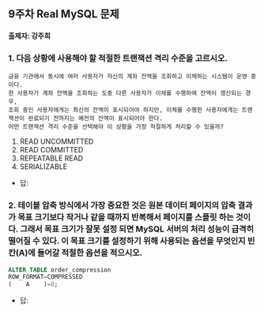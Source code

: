 ## 9주차 Real MySQL 문제
#### 출제자: 강주희

### 1. 다음 상황에 사용해야 할 적절한 트랜잭션 격리 수준을 고르시오.
```
금융 기관에서 동시에 여러 사용자가 자신의 계좌 잔액을 조회하고 이체하는 시스템이 운영 중이다.
한 사용자가 계좌 잔액을 조회하는 도중 다른 사용자가 이체를 수행하여 잔액이 갱신되는 경우,
조회 중인 사용자에게는 최신의 잔액이 표시되어야 하지만, 이체를 수행한 사용자에게는 트랜잭션이 완료되기 전까지는 예전의 잔액이 표시되어야 한다.
어떤 트랜잭션 격리 수준을 선택해야 이 상황을 가장 적절하게 처리할 수 있을까?
```
1. READ UNCOMMITTED
2. READ COMMITTED
3. REPEATABLE READ
4. SERIALIZABLE

- 답: 

### 2. 테이블 압축 방식에서 가장 중요한 것은 원본 데이터 페이지의 압축 결과가 목표 크기보다 작거나 같을 때까지 반복해서 페이지를 스플릿 하는 것이다. 그래서 목표 크기가 잘못 설정 되면 MySQL 서버의 처리 성능이 급격히 떨어질 수 있다. 이 목표 크기를 설정하기 위해 사용되는 옵션을 무엇인지 빈칸(A)에 들어갈 적절한 옵션을 적으시오.
```sql
ALTER TABLE order_compression
ROW_FORMAT=COMPRESSED
(    A    )=8;
```

- 답: 
